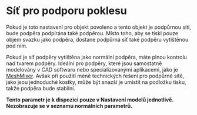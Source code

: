 Síť pro podporu poklesu
====
Pokud je toto nastavení pro objekt povoleno a tento objekt je podpůrnou sítí, bude podpěra podpírána také podpěrou. Místo toho, aby se tiskl pouze objem svazku jako podpěra, dostane podpůrná síť také podpěru vytištěnou pod ním.

Pokud je síť podpěry vytištěna jako normální podpěra, máte plnou kontrolu nad tvarem podpěry. Ideální pro podpěry, které jsou samostatně modelovány v CAD softwaru nebo specializovanými aplikacemi, jako je [MeshMixer](http://www.meshmixer.com/). Avšak při použití méně technických řešení pro podpůrné sítě, jako jsou jednoduché kostky, může být snazší je umístit na podložku tisku, takže podpěra bude stabilní.

**Tento parametr je k dispozici pouze v Nastavení modelů jednotlivě. Nezobrazuje se v seznamu normálních parametrů.**